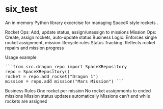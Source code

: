 # six_test
An in memory Python library excercise for managing SpaceX style rockets .

Rocket Ops: Add, update status, assign/unassign to missions
Mission Ops: Create, assign rockets, auto-update status
Business Logic: Enforces single rocket assignment, mission lifecycle rules
Status Tracking: Reflects rocket repairs and mission progress

Usage example
<pre>```from src.dragon_repo import SpaceXRepository
repo = SpaceXRepository()
rocket = repo.add_rocket("Dragon 1")
mission = repo.add_mission("Mars Mission") ```</pre>

Business Rules
One rocket per mission
No rocket assignments to ended missions
Mission status updates automatically
Missions can't end while rockets are assigned
